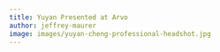```yaml
---
title: Yuyan Presented at Arvo
author: jeffrey-maurer
image: images/yuyan-cheng-professional-headshot.jpg
---
```

